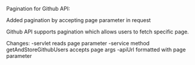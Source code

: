 Pagination for Github API:

Added pagination by accepting page parameter in request

Github API supports pagination which allows users to fetch
specific page.

Changes:
-servlet reads page parameter
-service method getAndStoreGithubUsers accepts page args
-apiUrl formatted with page parameter
